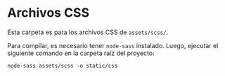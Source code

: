 # Archivos CSS

Esta carpeta es para los archivos CSS de `assets/scss/`.

Para compilar, es necesario tener `node-sass` instalado. Luego, ejecutar el
siguiente comando en la carpeta raíz del proyecto:
```
node-sass assets/scss -o static/css
```
